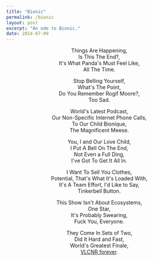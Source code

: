 ```yaml
---
title: "Bionic"
permalink: /bionic
layout: post
excerpt: "An ode to Bionic."
date: 2014-07-09
---
```


<div style="text-align:center">
<p>Things Are Happening,<br>
Is This The End?,<br>
It's What Panda's Must Feel Like,<br>
All The Time.</p>

<p>Stop Belling Yourself,<br>
What's The Point,<br>
Do You Remember Rogif Moore?,<br>
Too Sad.</p>

<p>World's Latest Podcast,<br>
Our Non-Specific Internet Phone Calls​,<br>
To Our Child Bionique,<br>
The Magnificent Meese​.</p>

<p>You, I and Our Love Child,<br>
I Put A Bell On The End,<br>
Not Even a Full Ding,<br>
I've Got To Get It All In.</p>

<p>I Want To Sell You Clothes,<br>
Potential, That's What It's Loaded With​,<br>
It's A Team Effort, I'd Like to Say,<br>
Tinkerbell Button.</p>

<p>This Show Isn't About Ecosystems,<br>
One Star,<br>
It's Probably Swearing​,<br>
Fuck You, Everyone.</p>

<p>They Come In Sets of Two,<br>
Did It Hard and Fast,<br>
World's Greatest Finale,<br>
<a href="http://vlcnr.com">VLCNR forever</a>.</p>
</div>